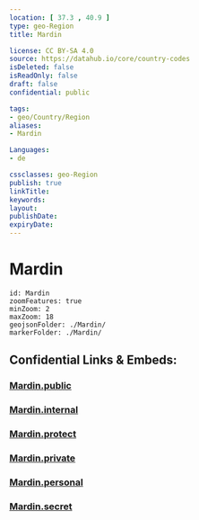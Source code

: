 ```yaml
---
location: [ 37.3 , 40.9 ] 
type: geo-Region
title: Mardin

license: CC BY-SA 4.0
source: https://datahub.io/core/country-codes
isDeleted: false
isReadOnly: false
draft: false
confidential: public

tags:
- geo/Country/Region
aliases:
- Mardin

Languages:
- de

cssclasses: geo-Region
publish: true
linkTitle: 
keywords: 
layout: 
publishDate: 
expiryDate: 
---
```


# Mardin

```leaflet
id: Mardin
zoomFeatures: true 
minZoom: 2 
maxZoom: 18
geojsonFolder: ./Mardin/
markerFolder: ./Mardin/
```


## Confidential Links & Embeds: 

### [Mardin.public](/_public/\Earth\Continent\Europe\Europe~East\Turkey\Provinces~TurkeyMardin.public.md) 

### [Mardin.internal](/_internal/\Earth\Continent\Europe\Europe~East\Turkey\Provinces~TurkeyMardin.internal.md) 

### [Mardin.protect](/_protect/\Earth\Continent\Europe\Europe~East\Turkey\Provinces~TurkeyMardin.protect.md) 

### [Mardin.private](/_private/\Earth\Continent\Europe\Europe~East\Turkey\Provinces~TurkeyMardin.private.md) 

### [Mardin.personal](/_personal/\Earth\Continent\Europe\Europe~East\Turkey\Provinces~TurkeyMardin.personal.md) 

### [Mardin.secret](/_secret/\Earth\Continent\Europe\Europe~East\Turkey\Provinces~TurkeyMardin.secret.md)

